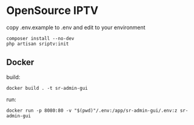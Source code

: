 # OpenSource IPTV


copy .env.example to .env and edit to your environment

```
composer install --no-dev
php artisan sriptv:init
```

## Docker 

build:

```
docker build . -t sr-admin-gui
```

run:

```
docker run -p 8080:80 -v "$(pwd)"/.env:/app/sr-admin-gui/.env:z sr-admin-gui
```


